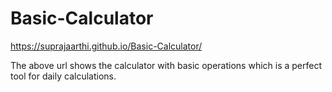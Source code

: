 # Basic-Calculator

https://suprajaarthi.github.io/Basic-Calculator/


The above url shows the calculator with basic operations which is a perfect tool for daily calculations. 
